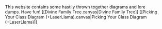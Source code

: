 This website contains some hastily thrown together diagrams and lore dumps. Have fun!
[[Divine Family Tree.canvas|Divine Family Tree]]
[[Picking Your Class Diagram (+LaserLlama).canvas|Picking Your Class Diagram (+LaserLlama)]]